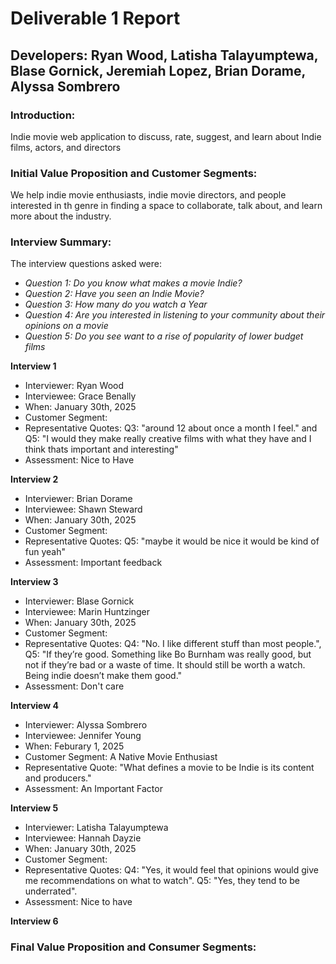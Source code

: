 # Deliverable 1 Report
## Developers: Ryan Wood, Latisha Talayumptewa, Blase Gornick, Jeremiah Lopez, Brian Dorame, Alyssa Sombrero

### Introduction: 
Indie movie web application to discuss, rate, suggest, and learn about Indie films, actors, and directors

### Initial Value Proposition and Customer Segments:
We help indie movie enthusiasts, indie movie directors, and people interested in th genre in finding a space to collaborate, talk about, and learn more about the industry.

### Interview Summary:

The interview questions asked were: 
- *Question 1: Do you know what makes a movie Indie?*
- *Question 2: Have you seen an Indie Movie?*
- *Question 3: How many do you watch a Year*
- *Question 4: Are you interested in listening to your community about their opinions on a movie*
- *Question 5: Do you see want to a rise of popularity of lower budget films*


**Interview 1**
- Interviewer: Ryan Wood
- Interviewee: Grace Benally 
- When: January 30th, 2025 
- Customer Segment:
- Representative Quotes: Q3: "around 12 about once a month I feel." and Q5: "I would they make really creative films with what they have and I think thats important and interesting"
- Assessment: Nice to Have

**Interview 2**
- Interviewer: Brian Dorame
- Interviewee: Shawn Steward
- When: January 30th, 2025 
- Customer Segment:
- Representative Quotes: Q5: "maybe it would be nice it would be kind of fun yeah" 
- Assessment: Important feedback

**Interview 3**
- Interviewer: Blase Gornick
- Interviewee: Marin Huntzinger
- When: January 30th, 2025
- Customer Segment:
- Representative Quotes: Q4: "No. I like different stuff than most people.", Q5: "If they’re good. Something like Bo Burnham was really good, but not if they’re bad or a waste of time. It should still be worth a watch. Being indie doesn’t make them good."
- Assessment: Don't care

**Interview 4**
- Interviewer: Alyssa Sombrero
- Interviewee: Jennifer Young
- When: Feburary 1, 2025
- Customer Segment: A Native Movie Enthusiast
- Representative Quote: "What defines a movie to be Indie is its content and producers."
- Assessment: An Important Factor


**Interview 5**
- Interviewer: Latisha Talayumptewa
- Interviewee: Hannah Dayzie
- When: January 30th, 2025 
- Customer Segment:
- Representative Quotes: Q4: "Yes, it would feel that opinions would give me recommendations on what to watch". Q5: "Yes, they tend to be underrated".
- Assessment: Nice to have

**Interview 6**


### Final Value Proposition and Consumer Segments:

